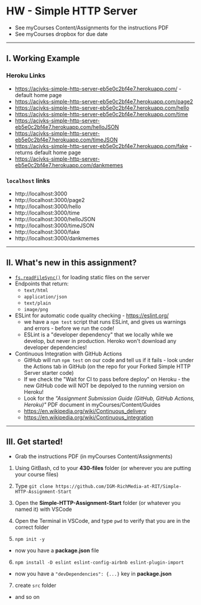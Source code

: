 # HW - Simple HTTP Server

- See myCourses Content/Assignments for the instructions PDF
- See myCourses dropbox for due date

---

## I. Working Example

### Heroku Links
- https://acjvks-simple-http-server-eb5e0c2bf4e7.herokuapp.com/ - default home page
- https://acjvks-simple-http-server-eb5e0c2bf4e7.herokuapp.com/page2
- https://acjvks-simple-http-server-eb5e0c2bf4e7.herokuapp.com/hello
- https://acjvks-simple-http-server-eb5e0c2bf4e7.herokuapp.com/time
- https://acjvks-simple-http-server-eb5e0c2bf4e7.herokuapp.com/helloJSON
- https://acjvks-simple-http-server-eb5e0c2bf4e7.herokuapp.com/timeJSON
- https://acjvks-simple-http-server-eb5e0c2bf4e7.herokuapp.com/fake - returns default home page
- https://acjvks-simple-http-server-eb5e0c2bf4e7.herokuapp.com/dankmemes


### `localhost` links
- http://localhost:3000 
- http://localhost:3000/page2
- http://localhost:3000/hello
- http://localhost:3000/time
- http://localhost:3000/helloJSON
- http://localhost:3000/timeJSON
- http://localhost:3000/fake
- http://localhost:3000/dankmemes

---

## II. What's new in this assignment?
- [`fs.readFileSync()`](https://nodejs.org/api/fs.html#fsreadfilesyncpath-options) for loading static files on the server
- Endpoints that return:
  - `text/html`
  - `application/json`
  - `text/plain`
  - `image/png`
- ESLint for automatic code quality checking - https://eslint.org/
  - we have a `npm test` script that runs ESLint, and gives us warnings and errors - before we run the code!
  - ESLint is a "developer dependency" that we locally while we develop, but never in production. Heroko won't download any developer dependencies!
- Continuous Integration with GitHub Actions
  - GitHub will run `npm test` on our code and tell us if it fails - look under the Actions tab in GitHub (on the repo for your Forked Simple HTTP Server starter code)
  - If we check the "Wait for CI to pass before deploy" on Heroku - the new GitHub code will NOT be depolyed to the running version on Heroku!
  - Look for the *"Assignment Submission Guide (GitHub, GitHub Actions, Heroku)"* PDF document in myCourses/Content/Guides
  - https://en.wikipedia.org/wiki/Continuous_delivery
  - https://en.wikipedia.org/wiki/Continuous_integration
  
---

## III. Get started!
- Grab the instructions PDF (in myCourses Content/Assignments)

1) Using GitBash, cd to your **430-files** folder (or wherever you are putting your course files)

2) Type `git clone https://github.com/IGM-RichMedia-at-RIT/Simple-HTTP-Assignment-Start`

3) Open the **Simple-HTTP-Assignment-Start** folder (or whatever you named it) with VSCode

4) Open the Terminal in VSCode, and type `pwd` to verify that you are in the correct folder

5) `npm init -y`

- now you have a **package.json** file

6) `npm install -D eslint eslint-config-airbnb eslint-plugin-import`

- now you have a `"devDependencies": {...}` key in **package.json**

7) create `src` folder

- and so on

